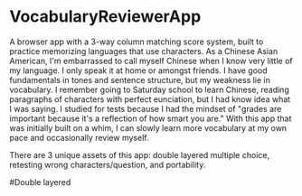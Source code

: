 # VocabularyReviewerApp
A browser app with a 3-way column matching score system, built to practice memorizing languages that use characters.
As a Chinese Asian American, I'm embarrassed to call myself Chinese when I know very little of my language. I only speak it at home or amongst friends.
I have good fundamentals in tones and sentence structure, but my weakness lie in vocabulary. I remember going to Saturday school to learn Chinese,
reading paragraphs of characters with perfect eunciation, but I had know idea what I was saying. I studied for tests because I had the mindset of
"grades are important because it's a reflection of how smart you are." With this app that was initially built on a whim, I can slowly learn more vocabulary
at my own pace and occasionally review myself.

There are 3 unique assets of this app: double layered multiple choice, retesting wrong characters/question, and portability.

#Double layered

